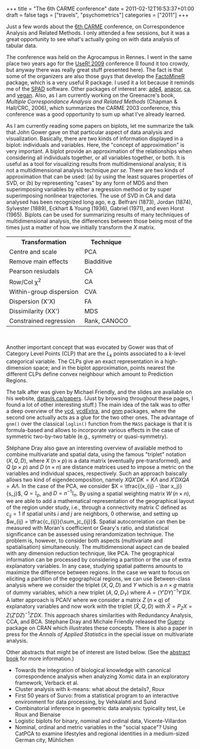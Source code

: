 +++
title = "The 6th CARME conference"
date = 2011-02-12T16:53:37+01:00
draft = false
tags = ["travels", "psychometrics"]
categories = ["2011"]
+++

Just a few words about the [6th CARME](http://carme2011.agrocampus-ouest.fr/) conference, on Correspondence Analysis and Related Methods. I only attended a few sessions, but it was a great opportunity to see what's actually going on with data analysis of tabular data.

<!--more-->

The conference was held on the Agrocampus in Rennes. I went in the same place two years ago for the [UseR! 2009](http://www.r-project.org/conferences/useR-2009/) conference (I found it too crowdy, but anyway there was really great stuff presented here). The fact is that some of the organizers are also those guys that develop the [FactoMineR](http://cran.r-project.org/web/packages/FactoMineR/index.html) package, which is a very useful R package. I used it a lot because it reminds me of the [SPAD](http://www.coheris.fr/en/page/produits/SPAD-data-mining.html) software. Other packages of interest are: [ade4](http://cran.r-project.org/web/packages/ade4/index.html), [anacor](http://cran.r-project.org/web/packages/anacor/index.html), [ca](http://cran.r-project.org/web/packages/ca/index.html), and [vegan](http://cran.r-project.org/web/packages/vegan/index.html). Also, as I am currently working on the Greenacre's book, *Multiple Correspondance Analysis and Related Methods* (Chapman & Hall/CRC, 2006), which summarizes the CARME 2003 conference, this conference was a good opportunity to sum up what I've already learned.

As I am currently reading some papers on biplots, let me summarize the talk that John Gower gave on that particular aspect of data analysis and visualization. Basically, there are two kinds of information displayed in a biplot: individuals and variables. Here, the "concept of approximation" is very important. A biplot provide an approximation of the relationships when considering all individuals together, or all variables together, or both. It is useful as a tool for visualizing results from multidimensional analysis; it is not a multidimensional analysis technique *per se*. There are two kinds of approximation that can be used: (a) by using the least squares properties of SVD, or (b) by representing "cases" by any form of MDS and then superimposing variables by either a regression method or by super superimposing nonlinear trajectories. The use of SVD in CA and data analysed has been recognized long ago, e.g. Belfrani (1873), Jordan (1874), Sylvester (1889), Eckhart & Young (1936), Gabriel (1971), and even Horst (1965). Biplots can be used for summarizing results of many techniques of multidimensional analysis, the differences between those being most of the times just a matter of how we initially transform the $X$ matrix.

<table>
<tr>
<th>Transformation</th><th>Technique</th>
</tr>
<tr>
<td>Centre and scale</td><td>PCA</td>
</tr>
<tr>
<td>Remove main effects</td><td>Biadditive</td>
</tr>
<tr>
<td>Pearson resiudals</td><td>CA</td>
</tr>
<tr>
<td>Row/Col χ<sup>2</sup></td><td>CA</td>
</tr>
<tr>
<td>Within-group dispersion</td><td>CVA</td>
</tr>
<tr>
<td>Dispersion (X'X)</td><td>FA</td>
</tr>
<tr>
<td>Dissimilarity (XX')</td><td>MDS</td>
</tr>
<tr>
<td>Constrained regression</td><td>Rank, CANOCO</td>
</tr>
<tr>
</table>
<br />

Another important concept that was evocated by Gower was that of Category Level Points (CLP) that are the $L_k$ points associated to a $k$-level categorical variable. The CLPs give an exact representation in a high-dimension space; and in the biplot approximation, points nearest the different CLPs define convex neighbour which amount to Prediction Regions.

The talk after was given by Michael Friendly, and the slides are available on his website, [datavis.ca/papers](http://datavis.ca/papers). (Just by browsing throughout these pages, I found a lot of other interesting stuff.) The main idea of the talk was to offer a deep overview of the [vcd](http://cran.r-project.org/web/packages/vcd/index.html), [vcdExtra](http://cran.r-project.org/web/packages/vcdExtra/index.html), and [gnm](http://cran.r-project.org/web/packages/gnm/index.html) packages, where the second one actually acts as a glue for the two other ones. The advantage of `gnm()` over the classical `loglin()` function from the `MASS` package is that it is formula-based and allows to incorporate various effects in the case of symmetric two-by-two table (e.g., symmetry or quasi-symmetry).

Stéphane Dray also gave an interesting overview of available method to combine multivariate and spatial data, using the famous "triplet" notation $(X,Q,D)$, where $X\; (n \times p)$ is a data matrix (eventually pre-transformed), and $Q\; (p \times p)$ and $D\; (n \times n)$ are distance matrices used to impose a metric on the variables and individual spaces, respectively. Such an approach baiscally allows two kind of eigendecomposition, namely $XQX'DK = K\Lambda$ and $X'DXQA = A\Lambda$. In the case of the PCA, we consider $X = \tfrac{(x_{ij} - \bar x_j)}{s_j}$, $Q = \mathbb{I}_p$, and $D = n^{-1}\mathbb{I}_n$. By using a spatial weighting matrix $W\; (n \times n)$, we are able to add a mathematical representation of the geographical layout of the region under study, i.e., through a connectivity matrix $C$ defined as $c_{ij}= 1$ if spatial units $i$ and $j$ are neighbors, 0 otherwise, and setting up $w_{ij} = \tfrac{c_{ij}}{\sum_jc_{ij}}$. Spatial autocorrelation can then be measured with Moran's coefficient or Geary's ratio, and statistical significance can be assessed using rerandomization technique. The problem is, however, to consider both aspects (multivariate and spatialisation) simultaneously. The multidimensional aspect can de bealed with any dimension reduction technique, like PCA. The geographical information can be processed by considering a partition or the use of extra explanatory variables. In any case, studying spatial patterns amounts to maximize the difference between regions. In the case we want to focus on eliciting a partition of the egographical regions, we can use Between-class analysis where we consider the triplet $(X,Q,D)$ and $Y$ which is a $n \times g$ matrix of dummy variables, which a new triplet $(A,Q,D_Y)$ where $A = (Y'DY)^{-1}Y'DX$. A latter approach is PCAIV where we consider a matrix $Z\; (n \times q)$ of explanatory variables and now work with the triplet $(\hat X,Q,D)$ with $\hat X = P_ZX = Z(Z'DZ)^{-1}Z'DX$. This approach shares similarities with Redundancy Analysis, CCA, and BCA. Stéphane Dray and Michale Friendly released the [Guerry](http://cran.r-project.org/web/packages/Guerry/index.html) package on CRAN which illustrates these concepts. There is also a paper in press for the *Annals of Applied Statistics* in the special issue on multivariate analysis.

Other abstracts that might be of interest are listed below. (See the <i class="fa fa-file-pdf-o fa-1x"></i> [abstract book](http://carme2011.agrocampus-ouest.fr/book_of_abstracts.pdf)
for more information.)

- Towards the integration of biological knowledge with canonical correspondence analysis when analyzing Xomic data in an exploratory framework, Verback et al.
- Cluster analysis with k-means: what about the details?, Roux
- First 50 years of Survo: from a statistical program to an interactive environment for data processing, by Vehkalahti and Sund
- Combinatorial inference in geometric data analysis: typicality test, Le Roux and Bienaise
- Logistic biplots for binary, nominal and ordinal data, Vicente-Villardon
- Nominal, ordinal and metric variables in the "social space"? Using CatPCA to examine lifestyles and regional identities in a medium-sized German city, Mühlichen

